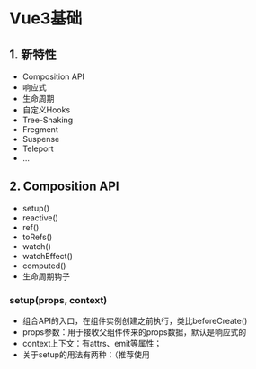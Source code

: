 # Vue3基础



## 1. 新特性

* Composition API
* 响应式
* 生命周期
* 自定义Hooks
* Tree-Shaking
* Fregment
* Suspense
* Teleport
* ...

## 2. Composition API

* setup()
* reactive()
* ref()
* toRefs()
* watch()
* watchEffect()
* computed()
* 生命周期钩子

### setup(props, context)

* 组合API的入口，在组件实例创建之前执行，类比beforeCreate()
* props参数：用于接收父组件传来的props数据，默认是响应式的
* context上下文：有attrs、emit等属性；
* 关于setup的用法有两种：（推荐使用<script setup>语法）
